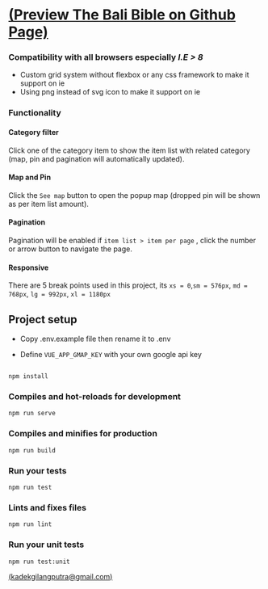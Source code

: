 
# [(Preview The Bali Bible on Github Page)](https://kdgilang.github.io/thebalibible/)


### Compatibility with all browsers especially _I.E > 8_

- Custom grid system without flexbox or any css framework to make it support on ie
- Using png instead of svg icon to make it support on ie

### Functionality

#### Category filter
Click one of the category item to show the item list with related category (map, pin and pagination will automatically updated).

#### Map and Pin
Click the `See map` button to open the popup map (dropped pin will be shown as per item list amount).

#### Pagination
Pagination will be enabled if `item list > item per page` , click the number or arrow button to navigate the page.

#### Responsive
There are 5 break points used in this project, its `xs = 0`,`sm = 576px`, `md = 768px`, `lg = 992px`,
`xl = 1180px`

## Project setup

- Copy .env.example file then rename it to .env

- Define `VUE_APP_GMAP_KEY` with your own google api key

```

npm install

```

  

  

### Compiles and hot-reloads for development

  

```
npm run serve
```

  

  

### Compiles and minifies for production

  

```
npm run build
```

  

  

### Run your tests

  

```
npm run test
```

  

  

### Lints and fixes files

  

```
npm run lint
```

  

  

### Run your unit tests

  

```
npm run test:unit
```

[(kadekgilangputra@gmail.com)](mailto:kadekgilangputra@gmail.com)

